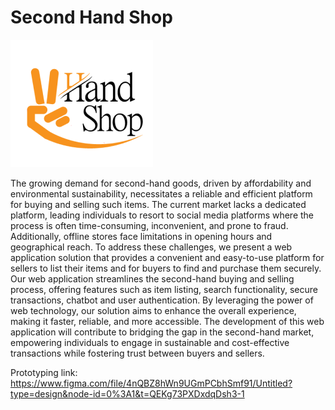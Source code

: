 <h1> Second Hand Shop </h1>

![Alt Text](logo.png)



The growing demand for second-hand goods, driven by affordability and environmental sustainability, necessitates a reliable and efficient platform for buying and selling such items. The current market lacks a dedicated platform, leading individuals to resort to social media platforms where the process is often time-consuming, inconvenient, and prone to fraud. Additionally, offline stores face limitations in opening hours and geographical reach. To address these challenges, we present a web application solution that provides a convenient and easy-to-use platform for sellers to list their items and for buyers to find and purchase them securely. Our web application streamlines the second-hand buying and selling process, offering features such as item listing, search functionality, secure transactions, chatbot and user authentication. By leveraging the power of web technology, our solution aims to enhance the overall experience, making it faster, reliable, and more accessible. The development of this web application will contribute to bridging the gap in the second-hand market, empowering individuals to engage in sustainable and cost-effective transactions while fostering trust between buyers and sellers.

Prototyping link: <br>
https://www.figma.com/file/4nQBZ8hWn9UGmPCbhSmf91/Untitled?type=design&node-id=0%3A1&t=QEKg73PXDxdqDsh3-1